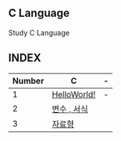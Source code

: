 ## C Language
Study C Language

## INDEX

|Number|C|-|
|-|-|-|
|1|[HelloWorld!](./C/1)|-|
|2|[변수 , 서식](./C/2)||
|3|[자료형](./C/3)||

